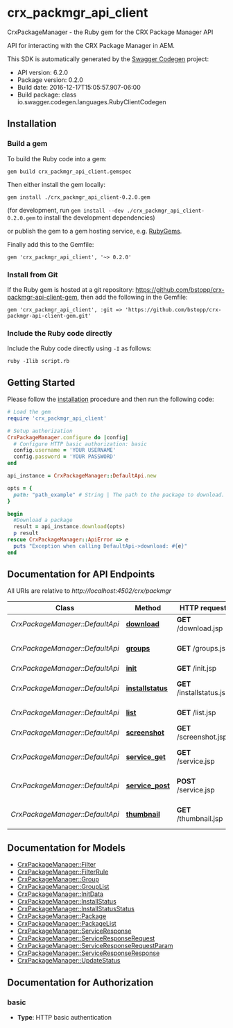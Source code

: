 # crx_packmgr_api_client

CrxPackageManager - the Ruby gem for the CRX Package Manager API

API for interacting with the CRX Package Manager in AEM.

This SDK is automatically generated by the [Swagger Codegen](https://github.com/swagger-api/swagger-codegen) project:

- API version: 6.2.0
- Package version: 0.2.0
- Build date: 2016-12-17T15:05:57.907-06:00
- Build package: class io.swagger.codegen.languages.RubyClientCodegen

## Installation

### Build a gem

To build the Ruby code into a gem:

```shell
gem build crx_packmgr_api_client.gemspec
```

Then either install the gem locally:

```shell
gem install ./crx_packmgr_api_client-0.2.0.gem
```
(for development, run `gem install --dev ./crx_packmgr_api_client-0.2.0.gem` to install the development dependencies)

or publish the gem to a gem hosting service, e.g. [RubyGems](https://rubygems.org/).

Finally add this to the Gemfile:

    gem 'crx_packmgr_api_client', '~> 0.2.0'

### Install from Git

If the Ruby gem is hosted at a git repository: https://github.com/bstopp/crx-packmgr-api-client-gem, then add the following in the Gemfile:

    gem 'crx_packmgr_api_client', :git => 'https://github.com/bstopp/crx-packmgr-api-client-gem.git'

### Include the Ruby code directly

Include the Ruby code directly using `-I` as follows:

```shell
ruby -Ilib script.rb
```

## Getting Started

Please follow the [installation](#installation) procedure and then run the following code:
```ruby
# Load the gem
require 'crx_packmgr_api_client'

# Setup authorization
CrxPackageManager.configure do |config|
  # Configure HTTP basic authorization: basic
  config.username = 'YOUR USERNAME'
  config.password = 'YOUR PASSWORD'
end

api_instance = CrxPackageManager::DefaultApi.new

opts = { 
  path: "path_example" # String | The path to the package to download.
}

begin
  #Download a package
  result = api_instance.download(opts)
  p result
rescue CrxPackageManager::ApiError => e
  puts "Exception when calling DefaultApi->download: #{e}"
end

```

## Documentation for API Endpoints

All URIs are relative to *http://localhost:4502/crx/packmgr*

Class | Method | HTTP request | Description
------------ | ------------- | ------------- | -------------
*CrxPackageManager::DefaultApi* | [**download**](docs/DefaultApi.md#download) | **GET** /download.jsp | Download a package
*CrxPackageManager::DefaultApi* | [**groups**](docs/DefaultApi.md#groups) | **GET** /groups.jsp | List package groups
*CrxPackageManager::DefaultApi* | [**init**](docs/DefaultApi.md#init) | **GET** /init.jsp | Metadata
*CrxPackageManager::DefaultApi* | [**installstatus**](docs/DefaultApi.md#installstatus) | **GET** /installstatus.jsp | Package Installation Status
*CrxPackageManager::DefaultApi* | [**list**](docs/DefaultApi.md#list) | **GET** /list.jsp | List packages
*CrxPackageManager::DefaultApi* | [**screenshot**](docs/DefaultApi.md#screenshot) | **GET** /screenshot.jsp | Get screenshot
*CrxPackageManager::DefaultApi* | [**service_get**](docs/DefaultApi.md#service_get) | **GET** /service.jsp | Generic operation service.
*CrxPackageManager::DefaultApi* | [**service_post**](docs/DefaultApi.md#service_post) | **POST** /service.jsp | Generic operation service.
*CrxPackageManager::DefaultApi* | [**thumbnail**](docs/DefaultApi.md#thumbnail) | **GET** /thumbnail.jsp | Get package thumbnail


## Documentation for Models

 - [CrxPackageManager::Filter](docs/Filter.md)
 - [CrxPackageManager::FilterRule](docs/FilterRule.md)
 - [CrxPackageManager::Group](docs/Group.md)
 - [CrxPackageManager::GroupList](docs/GroupList.md)
 - [CrxPackageManager::InitData](docs/InitData.md)
 - [CrxPackageManager::InstallStatus](docs/InstallStatus.md)
 - [CrxPackageManager::InstallStatusStatus](docs/InstallStatusStatus.md)
 - [CrxPackageManager::Package](docs/Package.md)
 - [CrxPackageManager::PackageList](docs/PackageList.md)
 - [CrxPackageManager::ServiceResponse](docs/ServiceResponse.md)
 - [CrxPackageManager::ServiceResponseRequest](docs/ServiceResponseRequest.md)
 - [CrxPackageManager::ServiceResponseRequestParam](docs/ServiceResponseRequestParam.md)
 - [CrxPackageManager::ServiceResponseResponse](docs/ServiceResponseResponse.md)
 - [CrxPackageManager::UpdateStatus](docs/UpdateStatus.md)


## Documentation for Authorization


### basic

- **Type**: HTTP basic authentication


